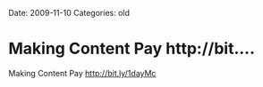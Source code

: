 Date: 2009-11-10
Categories: old

# Making Content Pay http://bit....

Making Content Pay <a href="http://bit.ly/1dayMc" rel="nofollow">http://bit.ly/1dayMc</a>
